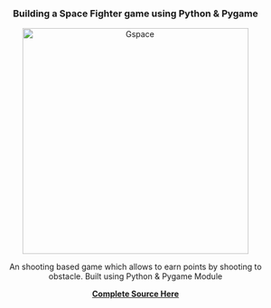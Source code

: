 <center>
<h3>Building a Space Fighter game using Python & Pygame</h3>
<img src="https://raw.githubusercontent.com/koktripura/spacefighter/main/Galaxy%20Space%20Fighter%20(3).png" alt="Gspace" width="400" height="400">
<p>An shooting based game which allows to earn points by shooting to obstacle. Built using Python & Pygame Module </p>
  <a href="https://thecodezine.com/easy-learn-python-space-shooter-game-building-using-pygame/"><b>Complete Source Here</b></a>
</center>
